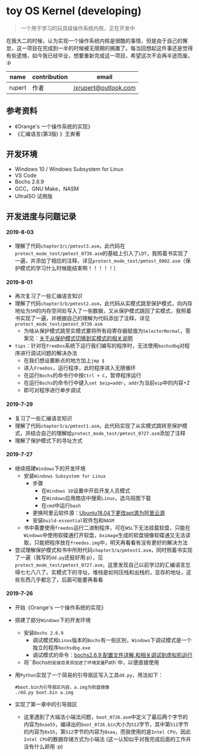 # toy OS Kernel (developing)

>  一个用于学习的玩具级操作系统内核，正在开发中

在我大二的时候，认为实现一个操作系统内核是很酷的事情，但是由于自己的懈怠，这一项目在完成到一半的时候被无限期的搁置了。每当回想起这件事还是觉得有些遗憾，如今我已经毕业，想要重新完成这一项目，希望这次不会再半途而废。 :p

| name   | contribution | email                |
| ------ | ------------ | -------------------- |
| rupert | 作者         | jxrupert@outlook.com |

## 参考资料

- 《Orange's 一个操作系统的实现》
- 《汇编语言(第3版) 》王爽著

## 开发环境

- Windows 10 / Windows Subsystem for Linux
- VS Code
- Bochs 2.6.9
- GCC，GNU Make，NASM
- UltraISO 试用版

## 开发进度与问题记录

#### 2019-8-03

- 理解了代码`chapter3/c/pmtest3.asm`，此代码在`protect_mode_test/pmtest_0730.asm`的基础上引入了`LDT`，我照着书实现了一遍，并添加了相应的注释，详见`protect_mode_test/pmtest_0802.asm`（保护模式的学习什么时候能结束啊！！！！！）


#### 2019-8-01

- 再次复习了一些汇编语言知识
- 理解了代码`chapter3/b/pmtest2.asm`，此代码从实模式跳至保护模式，向内存地址为`5M`的内存空间处写入了一些数据，又从保护模式跳回了实模式，我照着书实现了一遍，并根据自己的理解为代码添加了注释，详见`protect_mode_test/pmtest_0730.asm`
  - 为啥从保护模式跳至实模式要将所有段寄存器赋值为`SelectorNormal`，答案见：[关于从保护模式切换到实模式的相关说明](http://blog.chinaunix.net/uid-22683402-id-1771401.html)
- `tips`：针对在`FreeDos`系统下运行我们编写的程序时，无法使用`bochsdbg`对程序进行调试问题的解决办法
  - 在我们想设置断点的地方加上`jmp $`
  - 进入`FreeDos`，运行程序，此时程序进入无限循环
  - 在运行`Bochs`的命令行中按`Ctrl + C`，暂停程序运行
  - 在运行`Bochs`的命令行中键入`set $eip=addr`，`addr`为当前`eip`中的内容+2
  - 即可对程序进行单步调试

#### 2019-7-29

- 复习了一些汇编语言知识
- 理解了代码`chapter3/a/pmtest1.asm`，此代码实现了从实模式跳转至保护模式，并结合自己的理解给`protect_mode_test/pmtest_0727.asm`添加了注释
- 理解了保护模式下的寻址方式

#### 2019-7-27

- 继续搭建`Windows`下的开发环境
  - 安装`Windows Subsystem for Linux`
    - 步骤
      - 在`Windows 10`设置中开启开发人员模式
      - 在`Windows`应用商店中搜索`Linux`，选乌班图下载
      - 在`cmd`中运行`bash`
    - 更换阿里云软件源：[Ubuntu18.04下更改apt源为阿里云源](https://blog.csdn.net/zhangjiahao14/article/details/80554616)
    - 安装`build-essential`软件包和`NASM`
  - 书中需要使用`freedos`运行二进制程序，可在`WSL`下无法挂载软盘，只能在`Windows`中使用软碟通打开软盘，`bximage`生成的软盘镜像软碟通又无法读取，只能把程序放在`freedos.img`中，明天再看看有没有更好的解决方法
- 尝试理解保护模式和书中所附代码`chapter3/a/pmtest1.asm`，同时照着书实现了一遍（我写的`dd.py`还挺好用:p），见`protect_mode_test/pmtest_0727.asm`，这里发现自己以前学过的汇编语言忘得七七八八了。实模式下的寻址，堆栈是如何压栈和出栈的，显存的地址，这些东西几乎都忘了，后面可能要再看看

#### 2019-7-26

- 开始《Orange's 一个操作系统的实现》

- 搭建了部分`Windows`下的开发环境

  - 安装`Bochs 2.6.9`
    - 调试模式和`Linux`版本的`Bochs`有一些区别，`Windows`下调试模式是一个独立的程序`bochsdbg.exe`
    - 调试模式的命令：[bochs2.6.9 配置文件详解.和相关调试到虚拟机运行](https://blog.csdn.net/chprain/article/details/79328673)
  - 将``Bochs`的安装目录添加进了环境变量`Path`中，以便直接使用

- 用`Python`实现了一个简易的引导扇区写入工具`dd.py`，用法如下：

  ```shell
  #boot.bin为引导扇区内容，a.img为软盘镜像
  ./dd.py boot.bin a.img 
  ```

- 实现了第一章中的引导扇区

  - 这里遇到了大端法小端法问题，`boot_0726.asm`中定义了最后两个字节的内容为`0xaa55`，编译出的`boot_0726.bin`大小为`512`字节，其中第`511`字节的内容为`0x55`，第`512`字节的内容为`0xaa`，而我使用的是`Intel CPU`，因此`Intel CPU`的数据存储方式为小端法 (这一认知似乎对我完成后面的工作并没有什么卵用 :p)